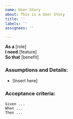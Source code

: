 ```yaml
---
name: User Story
about: This is a User Story
title: ''
labels: ''
assignees: ''

---
```


**As a** [role]  
**I need** [feature]  
**So that** [benefit]

### Assumptions and Details:
- [Insert here]

### Acceptance criteria:
```gherkin
Given ...
When ...
Then ...
```
